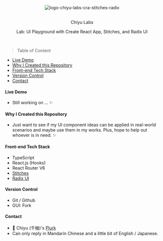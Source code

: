 <div align="center">
  <img src="" alt="logo-chiyu-labs-cra-stitches-radix"/>
</div>
<br />
<div align="center">
  <p>Chiyu Labs</p>
  <p>Lab: UI Playground with Create React App, Stitches, and Radix UI</p>
</div>
<br />

> Table of Content

- [Live Demo](#live-demo)
- [Why I Created this Repository ](#why-i-created-this-repository-)
- [Front-end Tech Stack ](#front-end-tech-stack-)
- [Version Control ](#version-control-)
- [Contact ](#contact-)

#### Live Demo

- Still working on ... ✨

#### Why I Created this Repository <a name="why-i-created-this-repository"></a>

- Just want to see if my UI component ideas can be applied in real-world scenarios and maybe use them in my works. Plus, hope to help out whoever is in need. ✨

#### Front-end Tech Stack <a name="front-end-tech-stack"></a>

- TypeScript
- React.js (Hooks)
- React Router V6
- [Stitches](https://stitches.dev/)
- [Radix UI](https://www.radix-ui.com/)

#### Version Control <a name="version-control"></a>

- Git / Github
- GUI: Fork

#### Contact <a name="contact"></a>

- 📲 Chiyu (千柚)'s [Plurk](https://www.plurk.com/kyo144)
- Can only reply in Mandarin Chinese and a little bit of English / Japanese.
